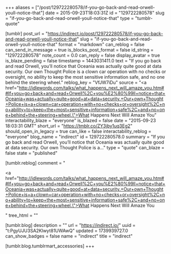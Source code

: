 +++
aliases = ["/post/129722280578/if-you-go-back-and-read-orwell-youll-notice-that"]
date = 2015-09-23T18:03:31Z
id = "129722280578"
slug = "if-you-go-back-and-read-orwell-youll-notice-that"
type = "tumblr-quote"

[tumblr]
post_url = "https://indirect.io/post/129722280578/if-you-go-back-and-read-orwell-youll-notice-that"
slug = "if-you-go-back-and-read-orwell-youll-notice-that"
format = "markdown"
can_reblog = false
can_send_in_message = true
is_blocks_post_format = false
id_string = "129722280578"
note_count = 0.0
can_reply = false
display_avatar = true
is_blaze_pending = false
timestamp = 1443031411.0
text = "If you go back and read Orwell, you’ll notice that Oceania was actually quite good at data security. Our own Thought Police is a clown car operation with no checks or oversight, no ability to keep the most sensitive information safe, and no one behind the steering wheel."
reblog_key = "VfJW7iDu"
source = "<a href=\"http://idlewords.com/talks/what_happens_next_will_amaze_you.htm##If+you+go+back+and+read+Orwell%2C+you%E2%80%99ll+notice+that+Oceania+was+actually+quite+good+at+data+security.+Our+own+Thought+Police+is+a+clown+car+operation+with+no+checks+or+oversight%2C+no+ability+to+keep+the+most+sensitive+information+safe%2C+and+no+one+behind+the+steering+wheel.\">What Happens Next Will Amaze You</a>"
interactability_blaze = "everyone"
is_blazed = false
date = "2015-09-23 18:03:31 GMT"
short_url = "https://tmblr.co/ZY3jby1uq3Eg2"
should_open_in_legacy = true
can_like = false
interactability_reblog = "everyone"
blog_name = "indirect"
id = 129722280578.0
summary = "If you go back and read Orwell, you’ll notice that Oceania was actually quite good at data security. Our own Thought Police is a..."
type = "quote"
can_blaze = false
state = "published"

[tumblr.reblog]
comment = "<p><a href=\"http://idlewords.com/talks/what_happens_next_will_amaze_you.htm##If+you+go+back+and+read+Orwell%2C+you%E2%80%99ll+notice+that+Oceania+was+actually+quite+good+at+data+security.+Our+own+Thought+Police+is+a+clown+car+operation+with+no+checks+or+oversight%2C+no+ability+to+keep+the+most+sensitive+information+safe%2C+and+no+one+behind+the+steering+wheel.\">What Happens Next Will Amaze You</a></p>"
tree_html = ""

[tumblr.blog]
description = ""
url = "https://indirect.io/"
uuid = "t:PgyUJU3SA2Klwyt81UWAwQ"
updated = 1739939727.0
can_show_badges = false
name = "indirect"
title = "indirect"

[tumblr.blog.tumblrmart_accessories]
+++

